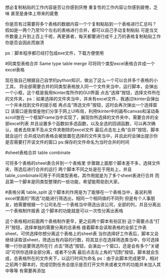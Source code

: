 
想必复制粘贴的工作内容是否让你感到厌倦
重复性的工作内容让你感到疲倦，乏味
甚至是身体上带来的疲惫

你是否有过需要将多个表格的数据内容一个个复制粘贴到一个表格进行汇总吗？
假如是一两个乃至10个左右的表格进行合并，都可以自己手动复制粘贴
可是当文件数量上升到上百上千呢，再更甚者，每天都要进行成千上万的表格复制粘贴工作
你是否会因此而崩溃

ps：脚本程序都已经打包成exe文件，下载方便使用

#同类型表格合并
Same type table merge
可将同个类型excel表格合并成一个excel表格

现在我自己根据自己自学的python知识，做出了这么一个可以合并多个表格的小工具，
将全部需要合并的同类型表格放入同一个文件夹当中，运行脚本，会弹出一个小框，这个框是我用tkinter库所作的GUI界面
点击“选择”按钮，选择文件所在的文件夹，ps：如果选择的文件夹当中，并未有excel文件，我通过tkinter会弹出一个并未找到文件的提示框
再点击“筛选文件”按钮，这时会再次弹出一个选择窗口
该窗口是我借鉴他们分享于网上UI布局，利用tkinter中的画布canvas和滚动条scroll放在一个框架Frame当中实现了，展现你所选择的文件夹中，需要合并的全部excel列表
并且设置多个函数如多选函数，以及全选的回调函数，可以再次确认，或者去除来不及从文件夹剔除的excel文件
最后点击左上角“合并”按钮，脚本就会运行
合并成功的表格会被放置在选择的文件夹当中，并且此时会弹出提示你是否需要打开该文件的窗口
ps:保存的文件命名为当时合并的时间

#sheet表格合并
table combinate

可将多个表格的sheet表合并到一个表格里
步骤跟上面那个脚本差不多，选择文件夹，筛选后进行合并的运行
两个脚本不同之处是在于用处上，并且table_combinate可用于不同类型表格，其作用就是为了多个sheet表进行合并
而且第一个脚本是同类型整理的一些功能，希望能帮助到大家。

#表格分离
table_split
这个脚本的作用是为了能够在一个表格当中，虽说利用excel里面的“筛选”功能进行筛选出，相同一个相同值的不同列
但是有个人事朋友，她需要根据一个公司名在一个表格当中筛选出该公司，全部的列，并且分离出一个表格制作报表
这个脚本的功能就是可以一次性分离出表格

这个表格相对前面两个表格制作更早，更之前两个脚本有些区别
这个需要点击“打开”按钮，选择单独的需要分离的总表格
接着脚本会读取表格的全部工作表sheet，可供选择你想分离这个表格上的sheet表
当你选择好工作表后，脚本又会继续读取该sheet，筛选出有内容的行数，将其显示在选择筛选类当中，你可选择哪一行你说要筛选所在行
点击“筛选”按钮，会演出一个窗口，还是会有多个“关键词”可供你选择全部分离，或者不分离
最后点击左上角的“切割”按钮，脚本就会生成，总表格所在的文件夹下，以运行时间为命名
ps：由于此脚本完成更早，相对之前两个脚本的，完成切割任务会提示是否打开文件夹或者文件的功能并未加入其中等等
  有需要再添加



